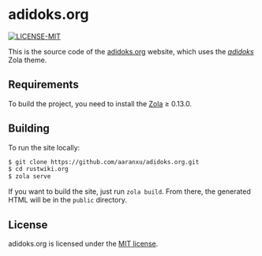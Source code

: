 # adidoks.org

[![LICENSE-MIT](https://img.shields.io/badge/license-MIT-green)](https://raw.githubusercontent.com/aaranxu/adidoks.org/main/LICENSE)

This is the source code of the [adidoks.org](https://adidoks.org) website, which
uses the [*adidoks*](https://github.com/aaranxu/adidoks) Zola theme.

## Requirements

To build the project, you need to install the [Zola](https://www.getzola.org/documentation/getting-started/installation/) ≥ 0.13.0.

## Building

To run the site locally:

```bash
$ git clone https://github.com/aaranxu/adidoks.org.git
$ cd rustwiki.org
$ zola serve
```

If you want to build the site, just run `zola build`. From there, the generated
HTML will be in the `public` directory.

## License

adidoks.org is licensed under the [MIT license](LICENSE).
